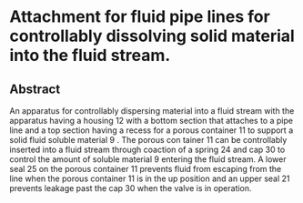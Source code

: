 # Attachment for fluid pipe lines for controllably dissolving solid material into the fluid stream.

## Abstract
An apparatus for controllably dispersing material into a fluid stream with the apparatus having a housing 12 with a bottom section that attaches to a pipe line and a top section having a recess for a porous container 11 to support a solid fluid soluble material 9 . The porous con tainer 11 can be controllably inserted into a fluid stream through coaction of a spring 24 and cap 30 to control the amount of soluble material 9 entering the fluid stream. A lower seal 25 on the porous container 11 prevents fluid from escaping from the line when the porous container 11 is in the up position and an upper seal 21 prevents leakage past the cap 30 when the valve is in operation.